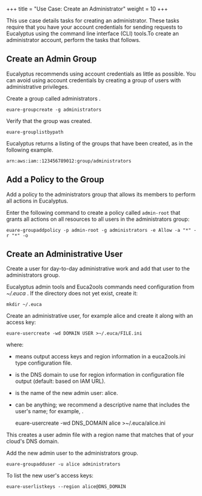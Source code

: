 +++
title = "Use Case: Create an Administrator"
weight = 10
+++

This use case details tasks for creating an administrator. These tasks require that you have your account credentials for sending requests to Eucalyptus using the command line interface (CLI) tools.To create an administrator account, perform the tasks that follows. 


## Create an Admin Group
Eucalyptus recommends using account credentials as little as possible. You can avoid using account credentials by creating a group of users with administrative privileges. 

Create a group called administrators . 

    euare-groupcreate -g administrators

Verify that the group was created. 

    euare-grouplistbypath

Eucalyptus returns a listing of the groups that have been created, as in the following example. 



    arn:aws:iam::123456789012:group/administrators


## Add a Policy to the Group
Add a policy to the administrators group that allows its members to perform all actions in Eucalyptus. 

Enter the following command to create a policy called `admin-root` that grants all actions on all resources to all users in the administrators group: 

    euare-groupaddpolicy -p admin-root -g administrators -e Allow -a "*" -r "*" -o


## Create an Administrative User
Create a user for day-to-day administrative work and add that user to the administrators group. 

Eucalyptus admin tools and Euca2ools commands need configuration from *~/.euca* . If the directory does not yet exist, create it: 

    mkdir ~/.euca

Create an administrative user, for example alice and create it along with an access key: 

    euare-usercreate -wd DOMAIN USER >~/.euca/FILE.ini

where: 

* means output access keys and region information in a euca2ools.ini type configuration file. 
* is the DNS domain to use for region information in configuration file output (default: based on IAM URL). 
* is the name of the new admin user: alice. 
* can be anything; we recommend a descriptive name that includes the user's name; for example, . 




    euare-usercreate -wd DNS_DOMAIN alice >~/.euca/alice.ini

This creates a user admin file with a region name that matches that of your cloud's DNS domain. 

Add the new admin user to the administrators group. 

    euare-groupadduser -u alice administrators

To list the new user's access keys: 

    euare-userlistkeys --region alice@DNS_DOMAIN


